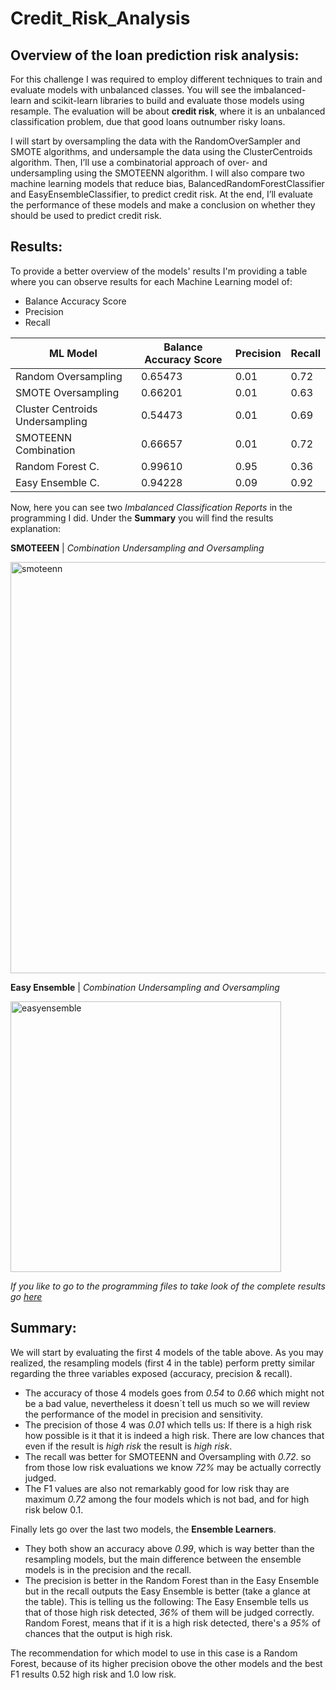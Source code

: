 # Credit_Risk_Analysis

## Overview of the loan prediction risk analysis:

For this challenge I was required to employ different techniques to train and evaluate models with unbalanced classes. You will see the imbalanced-learn and scikit-learn libraries to build and evaluate those models using resample. The evaluation will be about **credit risk**, where it is an unbalanced classification problem, due that good loans outnumber risky loans. 


I will start by oversampling the data with the RandomOverSampler and SMOTE algorithms, and undersample the data using the ClusterCentroids algorithm. Then, I’ll use a combinatorial approach of over- and undersampling using the SMOTEENN algorithm. I will also compare two machine learning models that reduce bias, BalancedRandomForestClassifier and EasyEnsembleClassifier, to predict credit risk. At the end, I’ll evaluate the performance of these models and make a conclusion on whether they should be used to predict credit risk.

## Results:

To provide a better overview of the models' results I'm providing a table where you can observe results for each Machine Learning model of: 

- Balance Accuracy Score 
- Precision
- Recall


| ML Model | Balance Accuracy Score | Precision | Recall |
| ------------- | ------------- | ------------- | ------------- |
| Random Oversampling  | 0.65473  | 0.01 | 0.72 |
| SMOTE Oversampling  | 0.66201  | 0.01 | 0.63 |
| Cluster Centroids Undersampling | 0.54473 | 0.01 | 0.69 |
| SMOTEENN Combination | 0.66657 | 0.01 | 0.72 |
| Random Forest C. | 0.99610 | 0.95 | 0.36 |
| Easy Ensemble C. | 0.94228 | 0.09 | 0.92 |



Now, here you can see two *Imbalanced Classification Reports* in the programming I did. Under the **Summary** you will find the results explanation: 


**SMOTEEEN** | *Combination Undersampling and Oversampling*

<img width="658" alt="smoteenn" src="https://user-images.githubusercontent.com/84519822/166726594-76581465-4113-43f3-9953-f4ab5e1b3ca2.png">



**Easy Ensemble** | *Combination Undersampling and Oversampling*

<img width="433" alt="easyensemble" src="https://user-images.githubusercontent.com/84519822/166726632-57d91e47-741c-48f6-8bab-e429b30ba71d.png">


*If you like to go to the programming files to take look of the complete results go [here](https://github.com/Rauloigs/Credit_Risk_Analysis)*


## Summary:

We will start by evaluating the first 4 models of the table above. As you may realized, the resampling models (first 4 in the table) perform pretty similar regarding the three variables exposed (accuracy, precision & recall). 

- The accuracy of those 4 models goes from *0.54* to *0.66* which might not be a bad value, nevertheless it doesn´t tell us much so we will review the performance of the model in precision and sensitivity. 
- The precision of those 4 was *0.01* which tells us: If there is a high risk how possible is it that it is indeed a high risk. There are low chances that even if the result is *high risk* the result is *high risk*.
- The recall was better for SMOTEENN and Oversampling with *0.72*. so from those low risk evaluations we know *72%* may be actually correctly judged. 
- The F1 values are also not remarkably good for low risk thay are maximum *0.72* among the four models which is not bad, and for high risk below 0.1.

Finally lets go over the last two models, the **Ensemble Learners**. 

- They both show an accuracy above *0.99*, which is way better than the resampling models, but the main difference between the ensemble models is in the precision and the recall. 
- The precision is better in the Random Forest than in the Easy Ensemble but in the recall outputs the Easy Ensemble is better (take a glance at the table). This is telling us the following: The Easy Ensemble tells us that of those high risk detected, *36%* of them will be judged correctly. Random Forest, means that if it is a high risk detected, there's a *95%* of chances that the output is high risk.

The recommendation for which model to use in this case is a Random Forest, because of its higher precision obove the other models and the best F1 results  0.52 high risk and 1.0 low risk.
